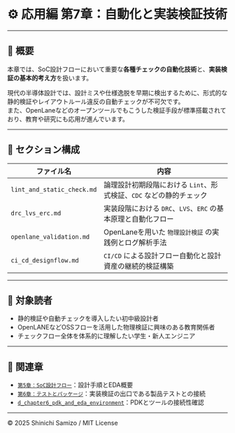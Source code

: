 # ⚙️ 応用編 第7章：自動化と実装検証技術

---

## 📘 概要

本章では、SoC設計フローにおいて重要な**各種チェックの自動化技術**と、**実装検証の基本的考え方**を扱います。

現代の半導体設計では、設計ミスや仕様逸脱を早期に検出するために、形式的な静的検証やレイアウトルール違反の自動チェックが不可欠です。  
また、OpenLaneなどのオープンツールでもこうした検証手段が標準搭載されており、教育や研究にも応用が進んでいます。

---

## 📂 セクション構成

| ファイル名 | 内容 |
|------------|------|
| `lint_and_static_check.md` | 論理設計初期段階における `Lint`、形式検証、`CDC` などの静的チェック |
| `drc_lvs_erc.md` | 実装段階における `DRC`、`LVS`、`ERC` の基本原理と自動化フロー |
| `openlane_validation.md` | OpenLaneを用いた `物理設計検証` の実践例とログ解析手法 |
| `ci_cd_designflow.md` | `CI/CD` による設計フロー自動化と設計資産の継続的検証構築 |

---

## 🎯 対象読者

- 静的検証や自動チェックを導入したい初中級設計者
- OpenLANEなどOSSフローを活用した物理検証に興味のある教育関係者
- チェックフロー全体を体系的に理解したい学生・新人エンジニア

---

## 🔗 関連章

- [`第5章：SoC設計フロー`](../chapter5_soc_design_flow/README.md)：設計手順とEDA概要  
- [`第6章：テストとパッケージ`](../chapter6_test_and_package/README.md)：実装検証の出口である製品テストとの接続  
- [`d_chapter6_pdk_and_eda_environment`](../d_chapter6_pdk_and_eda_environment/README.md)：PDKとツールの接続性確認

---

© 2025 Shinichi Samizo / MIT License
